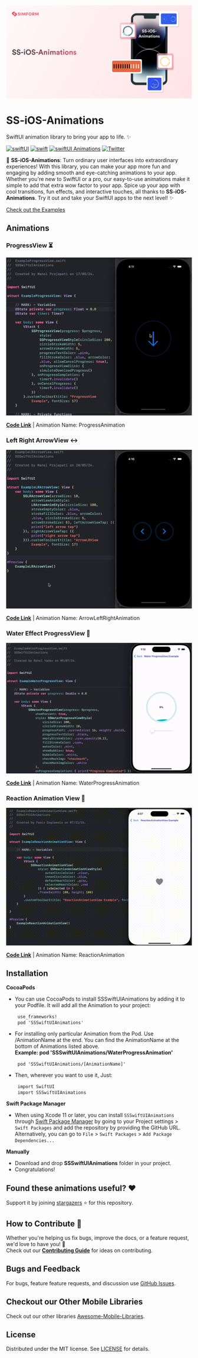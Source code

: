 ![Banner](https://github.com/SimformSolutionsPvtLtd/SS-iOS-Animations/blob/master/SSSwiftUIAnimations/Banner/Banner.png?raw=true)

# SS-iOS-Animations

SwiftUI animation library to bring your app to life. ✨

[![swiftUI](https://img.shields.io/badge/-swiftUI-blue)](https://developer.apple.com/documentation/swiftui)
[![swift](https://img.shields.io/badge/-swift-blue)](https://developer.apple.com/swift/)
[![swiftUI Animations](https://img.shields.io/badge/-animations-blue)](https://developer.apple.com/documentation/swiftui/animations)
[![Twitter](https://img.shields.io/badge/Twitter-@simform-blue.svg?style=flat)](https://twitter.com/simform)

🚀  **SS-iOS-Animations**: Turn ordinary user interfaces into extraordinary experiences! With this library, you can make your app more fun
    and engaging by adding smooth and eye-catching animations to your app. Whether you're new to SwiftUI or a pro, our easy-to-use animations make it
    simple to add that extra wow factor to your app. Spice up your app with cool transitions, fun effects, and interactive touches, all thanks to
    **SS-iOS-Animations**. Try it out and take your SwiftUI apps to the next level! ✨
    
   [Check out the Examples](https://github.com/SimformSolutionsPvtLtd/SS-iOS-Animations/tree/master/SSSwiftUIAnimations/Examples)

## Animations

### ProgressView ⏳ 
![ProgressView](https://github.com/SimformSolutionsPvtLtd/SS-iOS-Animations/blob/master/SSSwiftUIAnimations/GIFs/ProgressView.gif?raw=true)

[**Code Link**](https://github.com/SimformSolutionsPvtLtd/SS-iOS-Animations/tree/master/SSSwiftUIAnimations/Sources/ProgressAnimation) | Animation Name: ProgressAnimation

### Left Right ArrowView ↔
![LRArrowView](https://github.com/SimformSolutionsPvtLtd/SS-iOS-Animations/blob/master/SSSwiftUIAnimations/GIFs/LRArrowView.gif?raw=true)

[**Code Link**](https://github.com/SimformSolutionsPvtLtd/SS-iOS-Animations/tree/master/SSSwiftUIAnimations/Sources/ArrowLeftRightAnimation) | Animation Name: ArrowLeftRightAnimation

### Water Effect ProgressView 🌊
![WaterEffectProgressView](https://github.com/SimformSolutionsPvtLtd/SS-iOS-Animations/blob/master/SSSwiftUIAnimations/GIFs/WaterProgressView.gif?raw=true)

[**Code Link**](https://github.com/SimformSolutionsPvtLtd/SS-iOS-Animations/tree/master/SSSwiftUIAnimations/Sources/WaterProgressAnimation) | Animation Name: WaterProgressAnimation

### Reaction Animation View 🌊
![ReactionAnimationView](https://github.com/SimformSolutionsPvtLtd/SS-iOS-Animations/blob/master/SSSwiftUIAnimations/GIFs/ReactionAnimationView.gif?raw=true)

[**Code Link**](https://github.com/SimformSolutionsPvtLtd/SS-iOS-Animations/tree/master/SSSwiftUIAnimations/Sources/ReactionAnimation) | Animation Name: ReactionAnimation

## Installation
**CocoaPods**
 
- You can use CocoaPods to install SSSwiftUIAnimations by adding it to your Podfile. It will add all the Animation to your project:

       use_frameworks!
       pod 'SSSwiftUIAnimations'

- For installing only particular Animation from the Pod. Use /AnimationName at the end. You can find the AnimationName at the bottom of Animations listed above.<br/> **Example: pod 'SSSwiftUIAnimations/WaterProgressAnimation'**
  
       pod 'SSSwiftUIAnimations/[AnimationName]'

- Then, wherever you want to use it, Just:

       import SwiftUI
       import SSSwiftUIAnimations
       
**Swift Package Manager**

- When using Xcode 11 or later, you can install `SSSwiftUIAnimations` through [Swift Package Manager](https://swift.org/package-manager/) by going to your Project settings > `Swift Packages` and add the repository by providing the GitHub URL. Alternatively, you can go to `File` > `Swift Packages` > `Add Package Dependencies...`
       
**Manually**
-   Download and drop **SSSwiftUIAnimations** folder in your project.
-   Congratulations!

## Found these animations useful? :heart:

Support it by joining [stargazers] :star: for this repository.

## How to Contribute :handshake:

Whether you're helping us fix bugs, improve the docs, or a feature request, we'd love to have you! :muscle: \
Check out our __[Contributing Guide]__ for ideas on contributing.

## Bugs and Feedback

For bugs, feature feature requests, and discussion use [GitHub Issues].

## Checkout our Other Mobile Libraries

Check out our other libraries [Awesome-Mobile-Libraries].

## License

Distributed under the MIT license. See [LICENSE] for details.


<!-- Reference links -->

[stargazers]:               https://github.com/SimformSolutionsPvtLtd/SS-iOS-Animations/stargazers

[Contributing Guide]:       https://github.com/SimformSolutionsPvtLtd/SS-iOS-Animations/blob/master/CONTRIBUTING.md

[Awesome-Mobile-Libraries]: https://github.com/SimformSolutionsPvtLtd/Awesome-Mobile-Libraries

[Github Issues]:            https://github.com/SimformSolutionsPvtLtd/SS-iOS-Animations/issues

[license]:                  https://github.com/SimformSolutionsPvtLtd/SS-iOS-Animations/blob/master/LICENSE
